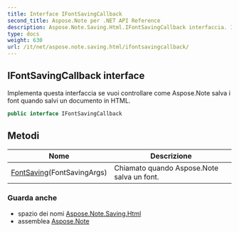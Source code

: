 ```yaml
---
title: Interface IFontSavingCallback
second_title: Aspose.Note per .NET API Reference
description: Aspose.Note.Saving.Html.IFontSavingCallback interfaccia. Implementa questa interfaccia se vuoi controllare come Aspose.Note salva i font quando salvi un documento in HTML.
type: docs
weight: 630
url: /it/net/aspose.note.saving.html/ifontsavingcallback/
---
```

## IFontSavingCallback interface

Implementa questa interfaccia se vuoi controllare come Aspose.Note salva i font quando salvi un documento in HTML.

```csharp
public interface IFontSavingCallback
```

## Metodi

| Nome | Descrizione |
| --- | --- |
| [FontSaving](../../aspose.note.saving.html/ifontsavingcallback/fontsaving/)(FontSavingArgs) | Chiamato quando Aspose.Note salva un font. |

### Guarda anche

* spazio dei nomi [Aspose.Note.Saving.Html](../../aspose.note.saving.html/)
* assemblea [Aspose.Note](../../)


